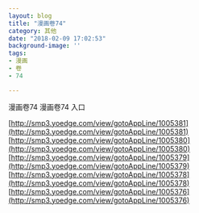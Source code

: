 ```yaml
---
layout: blog
title: "漫画卷74"
category: 其他
date: "2018-02-09 17:02:53"
background-image: ''
tags:
- 漫画
- 卷
- 74

---
```

漫画卷74
漫画卷74
入口

[http://smp3.yoedge.com/view/gotoAppLine/1005381](http://smp3.yoedge.com/view/gotoAppLine/1005381)
[http://smp3.yoedge.com/view/gotoAppLine/1005380](http://smp3.yoedge.com/view/gotoAppLine/1005380)
[http://smp3.yoedge.com/view/gotoAppLine/1005379](http://smp3.yoedge.com/view/gotoAppLine/1005379)
[http://smp3.yoedge.com/view/gotoAppLine/1005378](http://smp3.yoedge.com/view/gotoAppLine/1005378)
[http://smp3.yoedge.com/view/gotoAppLine/1005376](http://smp3.yoedge.com/view/gotoAppLine/1005376)

        
